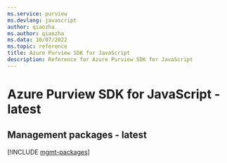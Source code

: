 ```yaml
---
ms.service: purview
ms.devlang: javascript
author: qiaozha
ms.author: qiaozha
ms.data: 10/07/2022
ms.topic: reference
title: Azure Purview SDK for JavaScript
description: Reference for Azure Purview SDK for JavaScript
---
```

# Azure Purview SDK for JavaScript - latest

## Management packages - latest
[!INCLUDE [mgmt-packages](purview-mgmt-index.md)]